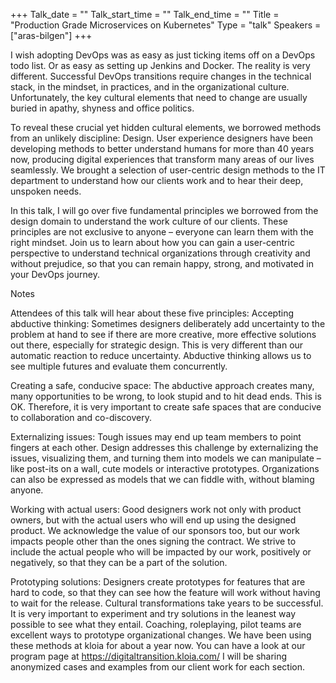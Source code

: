 +++
Talk_date = ""
Talk_start_time = ""
Talk_end_time = ""
Title = "Production Grade Microservices on Kubernetes"
Type = "talk"
Speakers = ["aras-bilgen"]
+++

I wish adopting DevOps was as easy as just ticking items off on a DevOps todo list. Or as easy as setting up Jenkins and Docker. The reality is very different. Successful DevOps transitions require changes in the technical stack, in the mindset, in practices, and in the organizational culture. Unfortunately, the key cultural elements that need to change are usually buried in apathy, shyness and office politics.

To reveal these crucial yet hidden cultural elements, we borrowed methods from an unlikely discipline: Design. User experience designers have been developing methods to better understand humans for more than 40 years now, producing digital experiences that transform many areas of our lives seamlessly. We brought a selection of user-centric design methods to the IT department to understand how our clients work and to hear their deep, unspoken needs.

In this talk, I will go over five fundamental principles we borrowed from the design domain to understand the work culture of our clients. These principles are not exclusive to anyone – everyone can learn them with the right mindset. Join us to learn about how you can gain a user-centric perspective to understand technical organizations through creativity and without prejudice, so that you can remain happy, strong, and motivated in your DevOps journey.

Notes

Attendees of this talk will hear about these five principles:
Accepting abductive thinking: Sometimes designers deliberately add uncertainty to the problem at hand to see if there are more creative, more effective solutions out there, especially for strategic design. This is very different than our automatic reaction to reduce uncertainty. Abductive thinking allows us to see multiple futures and evaluate them concurrently.

Creating a safe, conducive space: The abductive approach creates many, many opportunities to be wrong, to look stupid and to hit dead ends. This is OK. Therefore, it is very important to create safe spaces that are conducive to collaboration and co-discovery.

Externalizing issues: Tough issues may end up team members to point fingers at each other. Design addresses this challenge by externalizing the issues, visualizing them, and turning them into models we can manipulate – like post-its on a wall, cute models or interactive prototypes. Organizations can also be expressed as models that we can fiddle with, without blaming anyone.

Working with actual users: Good designers work not only with product owners, but with the actual users who will end up using the designed product. We acknowledge the value of our sponsors too, but our work impacts people other than the ones signing the contract. We strive to include the actual people who will be impacted by our work, positively or negatively, so that they can be a part of the solution.

Prototyping solutions: Designers create prototypes for features that are hard to code, so that they can see how the feature will work without having to wait for the release. Cultural transformations take years to be successful. It is very important to experiment and try solutions in the leanest way possible to see what they entail. Coaching, roleplaying, pilot teams are excellent ways to prototype organizational changes.
We have been using these methods at kloia for about a year now. You can have a look at our program page at https://digitaltransition.kloia.com/ I will be sharing anonymized cases and examples from our client work for each section.
